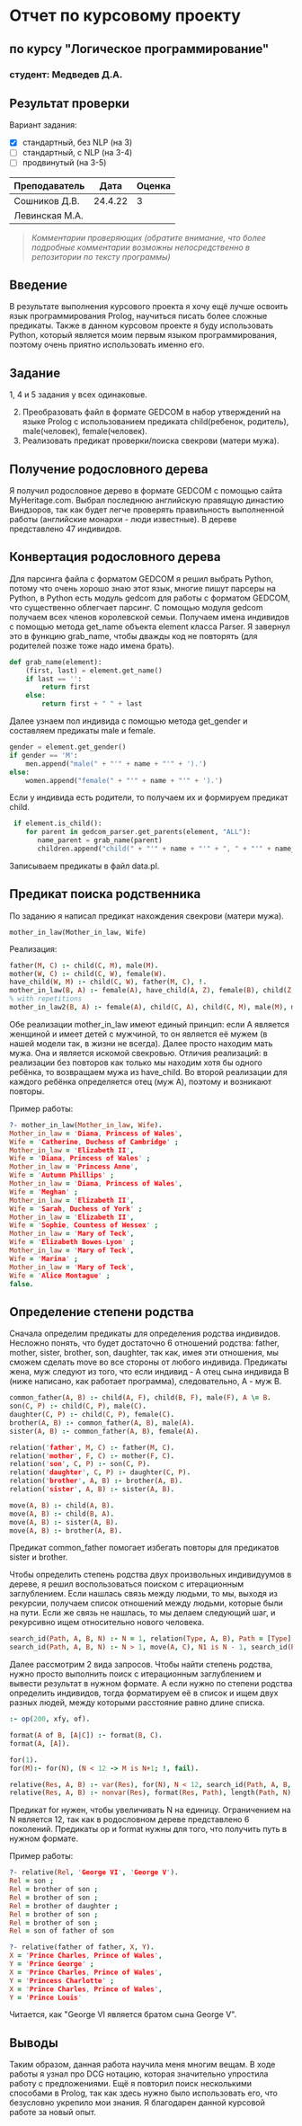 # Отчет по курсовому проекту
## по курсу "Логическое программирование"

### студент: Медведев Д.А.

## Результат проверки

Вариант задания:

 - [x] стандартный, без NLP (на 3)
 - [ ] стандартный, с NLP (на 3-4)
 - [ ] продвинутый (на 3-5)
 
| Преподаватель     | Дата         |  Оценка       |
|-------------------|--------------|---------------|
| Сошников Д.В. |     24.4.22         |               3 |
| Левинская М.А.|              |               |

> *Комментарии проверяющих (обратите внимание, что более подробные комментарии возможны непосредственно в репозитории по тексту программы)*

## Введение

В результате выполнения курсового проекта я хочу ещё лучше освоить язык программирования Prolog, научиться писать более сложные предикаты.
Также в данном курсовом проекте я буду использовать Python, который является моим первым языком программирования, поэтому очень приятно
использовать именно его.

## Задание

  1, 4 и 5 задания у всех одинаковые.

2) Преобразовать файл в формате GEDCOM в набор утверждений на языке Prolog с использованием предиката child(ребенок, родитель), 
   male(человек), female(человек).
3) Реализовать предикат проверки/поиска свекрови (матери мужа).

## Получение родословного дерева

Я получил родословное дерево в формате GEDCOM с помощью сайта MyHeritage.com. Выбрал последнюю английскую правящую династию Виндзоров, 
так как будет легче проверять правильность выполненной работы (английские монархи - люди известные). В дереве представлено 47 индивидов.

## Конвертация родословного дерева

Для парсинга файла с форматом GEDCOM я решил выбрать Python, потому что очень хорошо знаю этот язык, многие пишут парсеры на Python,
в Python есть модуль gedcom для работы с форматом GEDCOM, что существенно облегчает парсинг.
С помощью модуля gedcom получаем всех членов королевской семьи. Получаем имена индивидов с помощью метода get_name объекта element 
класса Parser. Я завернул это в функцию grab_name, чтобы дважды код не повторять (для родителей позже тоже надо имена брать).

```python
def grab_name(element):
    (first, last) = element.get_name()
    if last == '':
        return first
    else:
        return first + " " + last
```

Далее узнаем пол индивида с помощью метода get_gender и составляем предикаты male и female.

```python
gender = element.get_gender()
if gender == 'M':
    men.append("male(" + "'" + name + "'" + ').')
else:
    women.append("female(" + "'" + name + "'" + ').')
```

Если у индивида есть родители, то получаем их и формируем предикат child.

```python
 if element.is_child():
    for parent in gedcom_parser.get_parents(element, "ALL"):
       name_parent = grab_name(parent)
       children.append("child(" + "'" + name + "'" + ", " + "'" + name_parent + "'" + ").")
```

Записываем предикаты в файл data.pl.

## Предикат поиска родственника

По заданию я написал предикат нахождения свекрови (матери мужа).

`mother_in_law(Mother_in_law, Wife)`

Реализация:

```prolog
father(M, C) :- child(C, M), male(M).
mother(W, C) :- child(C, W), female(W).
have_child(W, M) :- child(C, W), father(M, C), !.
mother_in_law(B, A) :- female(A), have_child(A, Z), female(B), child(Z, B).
% with repetitions
mother_in_law2(B, A) :- female(A), child(C, A), child(C, M), male(M), mother(B, M).
```

Обе реализации mother_in_law имеют единый принцип: если A является женщиной и имеет детей с мужчиной, то он является её мужем 
(в нашей модели так, в жизни не всегда). Далее просто находим мать мужа. Она и является искомой свекровью. 
Отличия реализаций: в реализации без повторов как только мы находим хотя бы одного ребёнка, то возвращаем мужа из have_child.
Во второй реализации для каждого ребёнка определяется отец (муж A), поэтому и возникают повторы.

Пример работы:
```prolog
?- mother_in_law(Mother_in_law, Wife).
Mother_in_law = 'Diana, Princess of Wales',
Wife = 'Catherine, Duchess of Cambridge' ;
Mother_in_law = 'Elizabeth II',
Wife = 'Diana, Princess of Wales' ;
Mother_in_law = 'Princess Anne',
Wife = 'Autumn Phillips' ;
Mother_in_law = 'Diana, Princess of Wales',
Wife = 'Meghan' ;
Mother_in_law = 'Elizabeth II',
Wife = 'Sarah, Duchess of York' ;
Mother_in_law = 'Elizabeth II',
Wife = 'Sophie, Countess of Wessex' ;
Mother_in_law = 'Mary of Teck',
Wife = 'Elizabeth Bowes-Lyon' ;
Mother_in_law = 'Mary of Teck',
Wife = 'Marina' ;
Mother_in_law = 'Mary of Teck',
Wife = 'Alice Montague' ;
false.
```

## Определение степени родства

Сначала определим предикаты для определения родства индивидов. Несложно понять, что будет достаточно 6 отношений родства: father,
mother, sister, brother, son, daughter, так как, имея эти отношения, мы сможем сделать move во все стороны от любого индивида.
Предикаты жена, муж следуют из того, что если индивид - A отец сына индивида B (ниже написано, как работает программа), следовательно, 
А - муж B.

```prolog
common_father(A, B) :- child(A, F), child(B, F), male(F), A \= B.
son(C, P) :- child(C, P), male(C).
daughter(C, P) :- child(C, P), female(C).
brother(A, B) :- common_father(A, B), male(A).
sister(A, B) :- common_father(A, B), female(A).

relation('father', M, C) :- father(M, C).
relation('mother', F, C) :- mother(F, C).
relation('son', C, P) :- son(C, P).
relation('daughter', C, P) :- daughter(C, P).
relation('brother', A, B) :- brother(A, B).
relation('sister', A, B) :- sister(A, B).

move(A, B) :- child(A, B).
move(A, B) :- child(B, A).
move(A, B) :- sister(A, B).
move(A, B) :- brother(A, B).
``` 

Предикат common_father помогает избегать повторы для предикатов sister и brother.

Чтобы определить степень родства двух произвольных индивидуумов в дереве, я решил воспользоваться поиском с итерационным заглублением.
Если нашлась связь между людьми, то мы, выходя из рекурсии, получаем список отношений между людьми, которые были на пути. Если же связь 
не нашлась, то мы делаем следующий шаг, и рекурсивно ищем относительно нового человека. 

```prolog
search_id(Path, A, B, N) :- N = 1, relation(Type, A, B), Path = [Type].
search_id(Path, A, B, N) :- N > 1, move(A, C), N1 is N - 1, search_id(Res, C, B, N1), relation(Type, A, C), append([Type], Res, Path).
``` 

Далее рассмотрим 2 вида запросов. Чтобы найти степень родства, нужно просто выполнить поиск с итерационным заглублением и вывести 
результат в нужном формате. А если нужно по степени родства определить индивидов, тогда форматируем её в список и ищем двух разных
людей, между которыми расстояние равно длине списка.

```prolog
:- op(200, xfy, of).

format(A of B, [A|C]) :- format(B, C).
format(A, [A]).

for(1).
for(M):- for(N), (N < 12 -> M is N+1; !, fail).

relative(Res, A, B) :- var(Res), for(N), N < 12, search_id(Path, A, B, N), B \= A, format(Res, Path).
relative(Res, A, B) :- nonvar(Res), format(Res, Path), length(Path, N), search_id(Path, A, B, N), B \= A.
``` 

Предикат for нужен, чтобы увеличивать N на единицу. Ограничением на N является 12, так как в родословном дереве представлено 6 
поколений. Предикаты op и format нужны для того, что получить путь в нужном формате. 

Пример работы:

```prolog
?- relative(Rel, 'George VI', 'George V').
Rel = son ;
Rel = brother of son ;
Rel = brother of son ;
Rel = brother of daughter ;
Rel = brother of son ;
Rel = brother of son ;
Rel = son of father of son

?- relative(father of father, X, Y).
X = 'Prince Charles, Prince of Wales',
Y = 'Prince George' ;
X = 'Prince Charles, Prince of Wales',
Y = 'Princess Charlotte' ;
X = 'Prince Charles, Prince of Wales',
Y = 'Prince Louis'
``` 

Читается, как "George VI является братом сына George V".
 


## Выводы

Таким образом, данная работа научила меня многим вещам. 
В ходе работы я узнал про DCG нотацию, которая значительно упростила работу с предложениями. Ещё я повторил поиск несколькими способами в Prolog, так как
здесь нужно было использовать его, что безусловно укрепило мои знания. Я благодарен данной курсовой работе за новый опыт.
